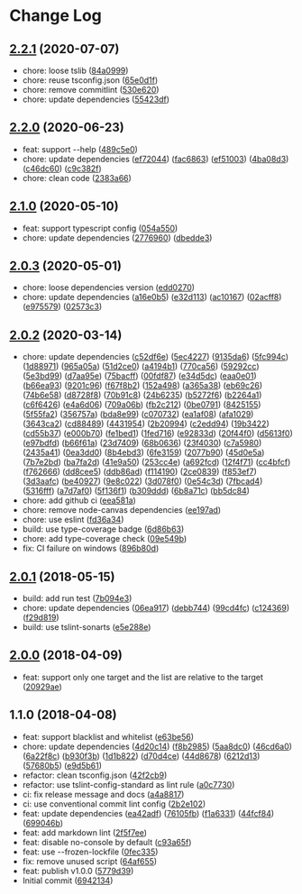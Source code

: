 # Change Log

## [2.2.1](https://github.com/plantain-00/prune-node-modules/compare/v2.2.0...v2.2.1) (2020-07-07)
  
* chore: loose tslib ([84a0999](https://github.com/plantain-00/prune-node-modules/commit/84a0999260ace9bcf0703f9ef724519e7df74dd7))
* chore: reuse tsconfig.json ([65e0d1f](https://github.com/plantain-00/prune-node-modules/commit/65e0d1faab5b50f0996a6e8810e2e36a6ff309ba))
* chore: remove commitlint ([530e620](https://github.com/plantain-00/prune-node-modules/commit/530e620e19eff33a21df92557740013e3c3ffff9))
* chore: update dependencies ([55423df](https://github.com/plantain-00/prune-node-modules/commit/55423df68b53b9780cb562b8820551f562f4e007))

## [2.2.0](https://github.com/plantain-00/prune-node-modules/compare/v2.1.0...v2.2.0) (2020-06-23)
  
* feat: support --help ([489c5e0](https://github.com/plantain-00/prune-node-modules/commit/489c5e05418658a50b10b4963a8aeda23a01a88e))
* chore: update dependencies ([ef72044](https://github.com/plantain-00/prune-node-modules/commit/ef72044b6a48d2749d0b0a2e590568151c9be2f1)) ([fac6863](https://github.com/plantain-00/prune-node-modules/commit/fac686332247e86046dd30307d103908f4c3d499)) ([ef51003](https://github.com/plantain-00/prune-node-modules/commit/ef51003e6c5652eadbf5945c7fc219ae1f2c9a97)) ([4ba08d3](https://github.com/plantain-00/prune-node-modules/commit/4ba08d3671fb0593bb621d00d9f341b8f1a7b661)) ([c46dc60](https://github.com/plantain-00/prune-node-modules/commit/c46dc605ade37b701b6172a651f800ffc4299a84)) ([c9c382f](https://github.com/plantain-00/prune-node-modules/commit/c9c382f92eabd8b37d286c1e652f511077543859))
* chore: clean code ([2383a66](https://github.com/plantain-00/prune-node-modules/commit/2383a669be663c8119aa679770ef62f7a0741e34))

## [2.1.0](https://github.com/plantain-00/prune-node-modules/compare/v2.0.3...v2.1.0) (2020-05-10)
  
* feat: support typescript config ([054a550](https://github.com/plantain-00/prune-node-modules/commit/054a5504d2f0b265be0092dbf93403f8a69d9c53))
* chore: update dependencies ([2776960](https://github.com/plantain-00/prune-node-modules/commit/2776960497a5d3056d4584b193608f60707524fa)) ([dbedde3](https://github.com/plantain-00/prune-node-modules/commit/dbedde350263ce31f6204b39ae41ae6e5fc166a7))

## [2.0.3](https://github.com/plantain-00/prune-node-modules/compare/v2.0.2...v2.0.3) (2020-05-01)
  
* chore: loose dependencies version ([edd0270](https://github.com/plantain-00/prune-node-modules/commit/edd0270653569d396fc0e6f399b932403f3c04f2))
* chore: update dependencies ([a16e0b5](https://github.com/plantain-00/prune-node-modules/commit/a16e0b54087a9ef78652312f81f0db21c07fef64)) ([e32d113](https://github.com/plantain-00/prune-node-modules/commit/e32d113567c8edf0b53a545d9b962ae1850f3ed3)) ([ac10167](https://github.com/plantain-00/prune-node-modules/commit/ac10167748f9c2ffed04540e4aac3bd62182c34c)) ([02acff8](https://github.com/plantain-00/prune-node-modules/commit/02acff8694b717b28b86d77e0c061ebbd56c83f7)) ([e975579](https://github.com/plantain-00/prune-node-modules/commit/e975579a39c12f9e92ea5a9344396f56e1b9d36a)) ([02573c3](https://github.com/plantain-00/prune-node-modules/commit/02573c31ac96d738d695bcb47d01f40951db75e9))

## [2.0.2](https://github.com/plantain-00/prune-node-modules/compare/v2.0.1...v2.0.2) (2020-03-14)
  
* chore: update dependencies ([c52df6e](https://github.com/plantain-00/prune-node-modules/commit/c52df6e7ec266a2636adb7f5b7b9b1fa5ae05554)) ([5ec4227](https://github.com/plantain-00/prune-node-modules/commit/5ec422786926cf8e72fb0ab1442baa89a819e7cf)) ([9135da6](https://github.com/plantain-00/prune-node-modules/commit/9135da637466fb8dbf5fb986f3888523f01c3c3a)) ([5fc994c](https://github.com/plantain-00/prune-node-modules/commit/5fc994cf6a254f6fd82c37f931b32afff96b7f5a)) ([1d88971](https://github.com/plantain-00/prune-node-modules/commit/1d88971af621f7210ad1fe68a48ba4478b0fd83d)) ([965a05a](https://github.com/plantain-00/prune-node-modules/commit/965a05a87de70897bd4117f10bd22072902b326e)) ([51d2ce0](https://github.com/plantain-00/prune-node-modules/commit/51d2ce035401ddc849e3cac1dfbbed0dfe823ba9)) ([a4194b1](https://github.com/plantain-00/prune-node-modules/commit/a4194b154840f678df912db5a296b4868b216f60)) ([770ca56](https://github.com/plantain-00/prune-node-modules/commit/770ca5602ffcc7ff011a12250847a63882b3347a)) ([59292cc](https://github.com/plantain-00/prune-node-modules/commit/59292ccdb96710e8e5fc5369daa81ccac3d61a82)) ([5e3bd99](https://github.com/plantain-00/prune-node-modules/commit/5e3bd99c81e594faced8ef8fe894f2e291d07309)) ([d7aa95e](https://github.com/plantain-00/prune-node-modules/commit/d7aa95e911060cd5342f45067015a081af04f2b3)) ([75bacff](https://github.com/plantain-00/prune-node-modules/commit/75bacff54c1426585334794dca12167a2d6a9dfe)) ([00fdf87](https://github.com/plantain-00/prune-node-modules/commit/00fdf875751b3f5ea1becebaaf86954edc5bb9ed)) ([e34d5dc](https://github.com/plantain-00/prune-node-modules/commit/e34d5dc3f5a7691a81f7f7cec0ea79dc056af791)) ([eaa0e01](https://github.com/plantain-00/prune-node-modules/commit/eaa0e0162187ef66edfb0b8c0716dec19d6f4740)) ([b66ea93](https://github.com/plantain-00/prune-node-modules/commit/b66ea9358219d32092350205847f73123a2f9b27)) ([9201c96](https://github.com/plantain-00/prune-node-modules/commit/9201c96003b6d2f9afe65ae21d556922e1abb0e0)) ([f67f8b2](https://github.com/plantain-00/prune-node-modules/commit/f67f8b20ececf258d93df855d6da81a7dcfa7b99)) ([152a498](https://github.com/plantain-00/prune-node-modules/commit/152a49819e292a550470a3e255f46eeac284bd98)) ([a365a38](https://github.com/plantain-00/prune-node-modules/commit/a365a386e7316e79ff113b23d86cb6974dd9328e)) ([eb69c26](https://github.com/plantain-00/prune-node-modules/commit/eb69c2608f63ef40edf0d1678c83e07ebd3fdc1f)) ([74b6e58](https://github.com/plantain-00/prune-node-modules/commit/74b6e587257ce1b2ffd5f2f571864f8fd7d2e3bd)) ([d8728f8](https://github.com/plantain-00/prune-node-modules/commit/d8728f8d618a0a63aca593511af661051b4aa76e)) ([70b91c8](https://github.com/plantain-00/prune-node-modules/commit/70b91c846a943784a2a72be48abcd18ba1438652)) ([24b6235](https://github.com/plantain-00/prune-node-modules/commit/24b6235bfb79fa87e94ee978e69cf97f6e74c7fa)) ([b5272f6](https://github.com/plantain-00/prune-node-modules/commit/b5272f61a6be970186262be0acd518fcd655f263)) ([b2264a1](https://github.com/plantain-00/prune-node-modules/commit/b2264a11276a90867076c697b32f615eaa3f2cb3)) ([c6f6426](https://github.com/plantain-00/prune-node-modules/commit/c6f642660f98722d7284a011c082933c40a53a3a)) ([e4a6d06](https://github.com/plantain-00/prune-node-modules/commit/e4a6d06bc648041695bfe37da02b19cf5bc8bb1e)) ([709a06b](https://github.com/plantain-00/prune-node-modules/commit/709a06b4e895dfbf8854c0214d8aa34ca8463064)) ([fb2c212](https://github.com/plantain-00/prune-node-modules/commit/fb2c21248a82f2566d11ee825b53d722b34d1ced)) ([0be0791](https://github.com/plantain-00/prune-node-modules/commit/0be0791797d81f8e17a308ef2bb638bd981b230e)) ([8425155](https://github.com/plantain-00/prune-node-modules/commit/8425155864a66d9fa82049702e5e2373bd1b930d)) ([5f55fa2](https://github.com/plantain-00/prune-node-modules/commit/5f55fa21f4be4d49f92ac36eb31d551c2361bb6e)) ([356757a](https://github.com/plantain-00/prune-node-modules/commit/356757a0c20d83d958bf8470f8445e055d2997a5)) ([bda8e99](https://github.com/plantain-00/prune-node-modules/commit/bda8e9982b91eb1c425394f9d7e35daa6c612ea9)) ([c070732](https://github.com/plantain-00/prune-node-modules/commit/c070732cb47eef343cfb9f49b769a1ccb1439f1b)) ([ea1af08](https://github.com/plantain-00/prune-node-modules/commit/ea1af0841d643ce17a6b9ddc99f04c982def48fe)) ([afa1029](https://github.com/plantain-00/prune-node-modules/commit/afa1029776c2e80e9053bc03dab8ffd56efb5f05)) ([3643ca2](https://github.com/plantain-00/prune-node-modules/commit/3643ca205a3ea5c045ee199e8fe015b76b22b432)) ([cd88489](https://github.com/plantain-00/prune-node-modules/commit/cd88489eaa879421d26a9b49f7a4c43a1acc6fc4)) ([4431954](https://github.com/plantain-00/prune-node-modules/commit/4431954529aa14c2a5697afbf45332f6654fe17d)) ([2b20994](https://github.com/plantain-00/prune-node-modules/commit/2b20994676706adfec641c59962e9f78138b0c96)) ([c2edd94](https://github.com/plantain-00/prune-node-modules/commit/c2edd9494bca12ebc7602cadb9ae7cae1e5afaa7)) ([19b3422](https://github.com/plantain-00/prune-node-modules/commit/19b342278759da6d02522ca176f7f3fdd6f1008e)) ([cd55b37](https://github.com/plantain-00/prune-node-modules/commit/cd55b374d6d1e6f707c5c80bed1ff9ed9ed73de0)) ([e000b70](https://github.com/plantain-00/prune-node-modules/commit/e000b7033214e19eebc6817dc05bd6625522d7b6)) ([fe1bed1](https://github.com/plantain-00/prune-node-modules/commit/fe1bed1b861ed5aaf5989ca00e7aa14b76533ead)) ([1fed716](https://github.com/plantain-00/prune-node-modules/commit/1fed71670b81ceb6a0b2070515ea2026ba1072d8)) ([e92833d](https://github.com/plantain-00/prune-node-modules/commit/e92833d949df2fab9b5d1a8f4c489cb944345bf1)) ([20f44f0](https://github.com/plantain-00/prune-node-modules/commit/20f44f0f50248859b2ef4bc45c8c48c072d907da)) ([d5613f0](https://github.com/plantain-00/prune-node-modules/commit/d5613f0c03da9a11090a577c23654a98530355a7)) ([e97bdfd](https://github.com/plantain-00/prune-node-modules/commit/e97bdfd64ab43eba48b0ae4dd864d76164309c04)) ([b66f61a](https://github.com/plantain-00/prune-node-modules/commit/b66f61aca9435025bd22d3375050b9ca8c24d44a)) ([23d7409](https://github.com/plantain-00/prune-node-modules/commit/23d7409bfee6391f7494eb889f51544ae568d336)) ([68b0636](https://github.com/plantain-00/prune-node-modules/commit/68b0636f77c447731a60bd8eb9d49a5e22efcfbd)) ([23f4030](https://github.com/plantain-00/prune-node-modules/commit/23f40300a6e9cabb9fb2a00d4d9c6dcbd37b6b24)) ([c7a5980](https://github.com/plantain-00/prune-node-modules/commit/c7a5980369784d0f7c19e28610b671aa23d48733)) ([2435a41](https://github.com/plantain-00/prune-node-modules/commit/2435a411d26604dc76ee86b1ffb70f94321e30d2)) ([0ea3dd0](https://github.com/plantain-00/prune-node-modules/commit/0ea3dd0a8f611c99742d16cffd3509fd3a0035e5)) ([8b4ebd3](https://github.com/plantain-00/prune-node-modules/commit/8b4ebd345bf251c44ba361ba3636d3ec2e23fb9f)) ([6fe3159](https://github.com/plantain-00/prune-node-modules/commit/6fe3159ada61d06d12d8202967c8a252d14c5fc0)) ([2077b90](https://github.com/plantain-00/prune-node-modules/commit/2077b9001e3e7ef6c0aa608cc2888c2b3361be73)) ([45d0e5a](https://github.com/plantain-00/prune-node-modules/commit/45d0e5aea3ec12eb4790ebc2fccf0d0c3bb8079c)) ([7b7e2bd](https://github.com/plantain-00/prune-node-modules/commit/7b7e2bdcb909b03894e4589de8b88c966be0ab8b)) ([ba7fa2d](https://github.com/plantain-00/prune-node-modules/commit/ba7fa2d3bdde7727dc7d5e458a36e44ec1ac9a1f)) ([41e9a50](https://github.com/plantain-00/prune-node-modules/commit/41e9a50a8f4bdcc3f0ea9307799bddd9bf4ee808)) ([253cc4e](https://github.com/plantain-00/prune-node-modules/commit/253cc4e2566d961d7ca087f8b0acac3d46d0aa97)) ([a692fcd](https://github.com/plantain-00/prune-node-modules/commit/a692fcde9eae858dd4379927bd334a9e589e421b)) ([12f4f71](https://github.com/plantain-00/prune-node-modules/commit/12f4f71d4d01f33c769dfea551295e6ac553a607)) ([cc4bfcf](https://github.com/plantain-00/prune-node-modules/commit/cc4bfcf6418581712fbb04cf2ff47f8dc604fce3)) ([f762666](https://github.com/plantain-00/prune-node-modules/commit/f76266689f85c2ba37b7c15bc498c607ce81253b)) ([dd8cee5](https://github.com/plantain-00/prune-node-modules/commit/dd8cee5ed481f5a59666630022247d6f1725503f)) ([ddb86ad](https://github.com/plantain-00/prune-node-modules/commit/ddb86ad5d78a6a24a98787d0fd19038d13b57735)) ([f114190](https://github.com/plantain-00/prune-node-modules/commit/f1141905844382936075477009a02fa90087ffba)) ([2ce0839](https://github.com/plantain-00/prune-node-modules/commit/2ce0839f8a19a837f7d57b422c0b7c2aeec155fc)) ([f853ef7](https://github.com/plantain-00/prune-node-modules/commit/f853ef7a0496fe021919e09fa227182d96b9a482)) ([3d3aafc](https://github.com/plantain-00/prune-node-modules/commit/3d3aafc61d5933f084f63fb42366b68efa037423)) ([be40927](https://github.com/plantain-00/prune-node-modules/commit/be4092769d1bf47cb7dc0a3479abd9aaf7e840bb)) ([9e8c022](https://github.com/plantain-00/prune-node-modules/commit/9e8c022d13560f2514a144defdbf3904e0f43987)) ([3d078f0](https://github.com/plantain-00/prune-node-modules/commit/3d078f00aa1e780ae0c2183e90a6539407edddd9)) ([0e54c3d](https://github.com/plantain-00/prune-node-modules/commit/0e54c3dfc2177df7252613a0dc31e50cde698e9e)) ([7fbcad4](https://github.com/plantain-00/prune-node-modules/commit/7fbcad43a90093af4d7551c3c42a0962305bf28d)) ([5316fff](https://github.com/plantain-00/prune-node-modules/commit/5316fff423c597087d3c72f939a72c6ccf05dbae)) ([a7d7af0](https://github.com/plantain-00/prune-node-modules/commit/a7d7af0f381b635639ad7423951c485d22ebc755)) ([5f136f1](https://github.com/plantain-00/prune-node-modules/commit/5f136f1c7168d7b03b564068495b976ede1f438c)) ([b309ddd](https://github.com/plantain-00/prune-node-modules/commit/b309dddeaddda548ea020007bda8085995e24033)) ([6b8a71c](https://github.com/plantain-00/prune-node-modules/commit/6b8a71c4e052c07568a2b87a1486be6fe30829d0)) ([bb5dc84](https://github.com/plantain-00/prune-node-modules/commit/bb5dc8415ee5091d8d04df400eaf1389665b03e0))
* chore: add github ci ([eea581a](https://github.com/plantain-00/prune-node-modules/commit/eea581a2e236c93b46a7775fc36ce3b112dc4494))
* chore: remove node-canvas dependencies ([ee197ad](https://github.com/plantain-00/prune-node-modules/commit/ee197adcb866b028ce059f4c84c55e9e8554f3cf))
* chore: use eslint ([fd36a34](https://github.com/plantain-00/prune-node-modules/commit/fd36a34457a9422806b4cd2cf2ec5339e643868d))
* build: use type-coverage badge ([6d86b63](https://github.com/plantain-00/prune-node-modules/commit/6d86b639c1f1bfafccbc3b5ca2a9b708df109143))
* chore: add type-coverage check ([09e549b](https://github.com/plantain-00/prune-node-modules/commit/09e549b4002562eaba71dfc8a84a72ed81095e3d))
* fix: CI failure on windows ([896b80d](https://github.com/plantain-00/prune-node-modules/commit/896b80d0caf7bbb160e630f05535904e0b6520ff))

## [2.0.1](https://github.com/plantain-00/prune-node-modules/compare/v2.0.0...v2.0.1) (2018-05-15)
  
* build: add run test ([7b094e3](https://github.com/plantain-00/prune-node-modules/commit/7b094e31dcedb45728d2c4a7a6ccc6c70e2b12d5))
* chore: update dependencies ([06ea917](https://github.com/plantain-00/prune-node-modules/commit/06ea91769ae95d7eefda68c5b36e1093fa1bb273)) ([debb744](https://github.com/plantain-00/prune-node-modules/commit/debb7444e6064b38147dbceffdc67078ebcd7beb)) ([99cd4fc](https://github.com/plantain-00/prune-node-modules/commit/99cd4fcd9e0917de1fd43b9cfd675c68401a33f4)) ([c124369](https://github.com/plantain-00/prune-node-modules/commit/c124369acb0a37047d72de0295aa2d69ebc3a02b)) ([f29d819](https://github.com/plantain-00/prune-node-modules/commit/f29d819547f267b8be818e4ff5af9aba5dbb49d6))
* build: use tslint-sonarts ([e5e288e](https://github.com/plantain-00/prune-node-modules/commit/e5e288e9f793a8fb77e1be3933c9c27efe605cb5))

## [2.0.0](https://github.com/plantain-00/prune-node-modules/compare/v1.1.0...v2.0.0) (2018-04-09)
  
* feat: support only one target and the list are relative to the target ([20929ae](https://github.com/plantain-00/prune-node-modules/commit/20929aeb248f2e53f9fd370c74c3ec0f70a0ec0a))

## 1.1.0 (2018-04-08)
  
* feat: support blacklist and whitelist ([e63be56](https://github.com/plantain-00/prune-node-modules/commit/e63be56759ff1c87f0cab6abef60cb8049aef115))
* chore: update dependencies ([4d20c14](https://github.com/plantain-00/prune-node-modules/commit/4d20c140d53f1b5d8f154b7bae1a975cde03819c)) ([f8b2985](https://github.com/plantain-00/prune-node-modules/commit/f8b298554ea3002e4954514520a670d13241b3d6)) ([5aa8dc0](https://github.com/plantain-00/prune-node-modules/commit/5aa8dc09b8b1ee8857ab69466c76d89aada93387)) ([46cd6a0](https://github.com/plantain-00/prune-node-modules/commit/46cd6a05f773debfbf96708ba8ec0df9fc73613b)) ([6a22f8c](https://github.com/plantain-00/prune-node-modules/commit/6a22f8c2957f3d52090195efa514fa106ea0fc91)) ([b930f3b](https://github.com/plantain-00/prune-node-modules/commit/b930f3b7e7ab31b4389ca9886c7b2ef29d6e35d7)) ([1d1b822](https://github.com/plantain-00/prune-node-modules/commit/1d1b8222bffb6457429c6599a4b39580dc86bb4f)) ([d70d4ce](https://github.com/plantain-00/prune-node-modules/commit/d70d4ce15cd876f551283bdfb2a92939ef366a86)) ([44d8678](https://github.com/plantain-00/prune-node-modules/commit/44d8678a4720081ac78df74c0ab772e0f326dbf6)) ([6212d13](https://github.com/plantain-00/prune-node-modules/commit/6212d133c035fb98f5c6f5e12e701adeed1b8f92)) ([57680b5](https://github.com/plantain-00/prune-node-modules/commit/57680b58c215a2360525f4da3ffc2fec2dbd8316)) ([e9d5b61](https://github.com/plantain-00/prune-node-modules/commit/e9d5b61b054573af591a2e4d05565ecf465b867f))
* refactor: clean tsconfig.json ([42f2cb9](https://github.com/plantain-00/prune-node-modules/commit/42f2cb91438c775e11e05ae5aed89c2878934b30))
* refactor: use tslint-config-standard as lint rule ([a0c7730](https://github.com/plantain-00/prune-node-modules/commit/a0c77303ac08e5e2488e1dfcf3b0fe036688d3d7))
* ci: fix release message and docs ([a4a8817](https://github.com/plantain-00/prune-node-modules/commit/a4a88175a51338a5a624b76b85b8dfc53c5d9ec9))
* ci: use conventional commit lint config ([2b2e102](https://github.com/plantain-00/prune-node-modules/commit/2b2e1029a04b41b37e6d4b7ddd211f06c902137f))
* feat: update dependencies ([ea42adf](https://github.com/plantain-00/prune-node-modules/commit/ea42adf62186883878b09026099c59bf43e31d9f)) ([76105fb](https://github.com/plantain-00/prune-node-modules/commit/76105fbc6b033918911ea1d36af88b77a020282b)) ([f1a6331](https://github.com/plantain-00/prune-node-modules/commit/f1a63314567dea8a07afebc060650ccb04f376cb)) ([44fcf84](https://github.com/plantain-00/prune-node-modules/commit/44fcf848f34219524de581b9b6e26d5d8a192a1b)) ([699046b](https://github.com/plantain-00/prune-node-modules/commit/699046b57bced892969a85d353f90026015200d3))
* feat: add markdown lint ([2f5f7ee](https://github.com/plantain-00/prune-node-modules/commit/2f5f7eeb052feb2f40e008bf4e9046299ce1bf9d))
* feat: disable no-console by default ([c93a65f](https://github.com/plantain-00/prune-node-modules/commit/c93a65f32af03f26b64b509389dab0484290043c))
* feat: use --frozen-lockfile ([0fec335](https://github.com/plantain-00/prune-node-modules/commit/0fec335bd10ed0c1d490863bfcc6fdc786a63355))
* fix: remove unused script ([64af655](https://github.com/plantain-00/prune-node-modules/commit/64af655988e9c088164deb2f0b3b279d4dd6ea3b))
* feat: publish v1.0.0 ([5779d39](https://github.com/plantain-00/prune-node-modules/commit/5779d3929df5744c2a9aa91f0e08c701d9ff3526))
* Initial commit ([6942134](https://github.com/plantain-00/prune-node-modules/commit/6942134412181fe9e7f9f15b59bf0a0f9cca1f86))
